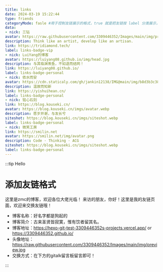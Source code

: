 ```yaml
---
title: links
date: 2024-03-19 15:22:44
type: friends
categoryMode: fasle #用于控制友链展示的格式，true 就是把友链按 label 分类展示，false 就是都在一起展示
data:
- nick: 三钻
avatar: https://raw.githubusercontent.com/3309446352/Images/main/img/preview.jpg
description: Think like an artist, develop like an artisan.
link: https://tridiamond.tech/
label: links-badge-vip
- nick: LuiYang的博客
avatar: https://luiyang08.github.io/img/head.jpg
description: 与其临渊羡鱼，不如退而结网！
link: https://luiyang08.github.io/
label: links-badge-personal
- nick: 依水而安
avatar: https://cdn.staticaly.com/gh/jankin12138/IMG@main/img/b8d3b3c382fa44e5c92a361d33e0c616_hd.4sew3rxcedq0.jpg
description: 温故而知新
link: https://yishuihean.cn/
label: links-badge-personal
- nick: 铭心石刻
link: https://blog.kouseki.cn/
avatar: https://blog.kouseki.cn/imgs/avatar.webp
description: 愿岁并谢，与友长兮
siteshot: https://blog.kouseki.cn/imgs/siteshot.webp
label: links-badge-personal
- nick: 微笑工房
link: https://smilin.net
avatar: https://smilin.net/img/avatar.png
description: Code · Thinking · ACG
siteshot: https://blog.kouseki.cn/imgs/siteshot.webp
label: links-badge-personal
---
```

:::tip Hello


<!DOCTYPE html>
<html lang="en">

<head>
  <meta charset="UTF-8">
  <meta name="viewport" content="width=device-width, initial-scale=1.0">
  <title>Document</title>
  <link rel="stylesheet" href="https://unpkg.com/qexo-friends/friends.css" />
</head>

<body>
  <div id="qexo-friends"></div>
</body>

</html>

<script src="https://cdn.jsdelivr.net/npm/qexo-static@1.6.0/hexo/friends.js"></script>
<script>
  loadQexoFriends("qexo-friends", "${https://qexohexoblog.vercel.app}")
</script>

# 添加友链格式
这里是zmc的博客，欢迎各位大佬光临！
来访的朋友，你好！这里是我的友链页面，欢迎来交换友链哦！
- 博客名称：好名字都是狗起的
- 博客简介：古来圣贤皆寂寞，惟有饮者留其名。
- 博客地址：https://hexo-git-test-3309446352s-projects.vercel.app/ or https://3309446352.github.io/
- 头像地址：https://raw.githubusercontent.com/3309446352/Images/main/img/preview.jpg
- 交换方式：在下方的gitalk留言板留言即可！

:::

